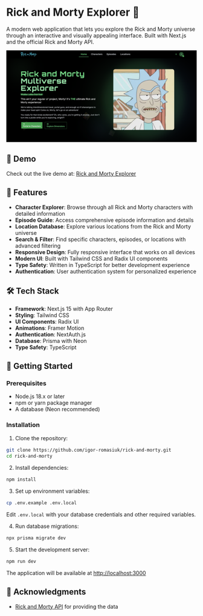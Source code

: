 # Rick and Morty Explorer 🚀

A modern web application that lets you explore the Rick and Morty universe through an interactive and visually appealing interface. Built with Next.js and the official Rick and Morty API.

![Rick and Morty Explorer Homepage](public/homePage.png)

## 🔗 Demo

Check out the live demo at: [Rick and Morty Explorer](https://rick-and-morty-ivory-phi.vercel.app)

## 🌟 Features

- **Character Explorer**: Browse through all Rick and Morty characters with detailed information
- **Episode Guide**: Access comprehensive episode information and details
- **Location Database**: Explore various locations from the Rick and Morty universe
- **Search & Filter**: Find specific characters, episodes, or locations with advanced filtering
- **Responsive Design**: Fully responsive interface that works on all devices
- **Modern UI**: Built with Tailwind CSS and Radix UI components
- **Type Safety**: Written in TypeScript for better development experience
- **Authentication**: User authentication system for personalized experience

## 🛠️ Tech Stack

- **Framework**: Next.js 15 with App Router
- **Styling**: Tailwind CSS
- **UI Components**: Radix UI
- **Animations**: Framer Motion
- **Authentication**: NextAuth.js
- **Database**: Prisma with Neon
- **Type Safety**: TypeScript

## 🚀 Getting Started

### Prerequisites

- Node.js 18.x or later
- npm or yarn package manager
- A database (Neon recommended)

### Installation

1. Clone the repository:
```bash
git clone https://github.com/igor-romasiuk/rick-and-morty.git
cd rick-and-morty
```

2. Install dependencies:
```bash
npm install
```

3. Set up environment variables:
```bash
cp .env.example .env.local
```
Edit `.env.local` with your database credentials and other required variables.

4. Run database migrations:
```bash
npx prisma migrate dev
```

5. Start the development server:
```bash
npm run dev
```

The application will be available at [http://localhost:3000](http://localhost:3000)

## 🙏 Acknowledgments

- [Rick and Morty API](https://rickandmortyapi.com/) for providing the data
